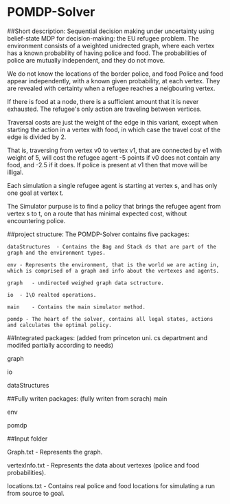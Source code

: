 # POMDP-Solver

##Short description:
  Sequential decision making under uncertainty using belief-state MDP for decision-making: the EU refugee problem.
  The environment consists of a weighted unidrected graph, where each vertex has a known probability of having police and food.
  The probabilities of police are mutually independent, and they do not move.
  
  We do not know the locations of the border police, and food Police and food appear independently, with a known given probability, at   each vertex. They are revealed with certainty when a refugee reaches a neigbouring vertex.
  
  If there is food at a node, there is a sufficient amount that it is never exhausted. The refugee's only action are traveling between   vertices. 
  
  Traversal costs are just the weight of the edge in this variant, except when starting the action in a vertex with food, in which case   the travel cost of the edge is divided by 2. 
  
  That is, traversing from vertex v0 to vertex v1, that are connected by e1 with weight of 5, will cost the refugee agent -5 points if   v0 does not contain any food, and -2.5 if it does. If police is present at v1 then that move will be illigal.
  
  Each simulation a single refugee agent is starting at vertex s, and has only one goal at vertex t.
  
  The Simulator purpuse is to find a policy that brings the refugee agent from vertex s to t, on a route that has minimal expected       cost, without encountering police.

##project structure:
  The POMDP-Solver contains five packages:
  
    dataStructures	- Contains the Bag and Stack ds that are part of the graph and the environment types.
    
    env - Represents the environment, that is the world we are acting in, which is comprised of a graph and info about the vertexes and agents.
    
    graph	- undirected weighed graph data sctructure.
    
    io	- I\O realted operations.
    
    main	- Contains the main simulator method.
    
    pomdp - The heart of the solver, contains all legal states, actions and calculates the optimal policy.

##Integrated packages: (added from princeton uni. cs department and modifed partially according to needs)

  graph
  
  io
  
  dataStructures
  
##Fully writen packages: (fully writen from scrach)
  main
  
  env
  
  pomdp
  
##Input folder

  Graph.txt - Represents the graph.
  
  vertexInfo.txt - Represents the data about vertexes (police and food probabilities).
  
  locations.txt - Contains real police and food locations for simulating a run from source to goal.
  
